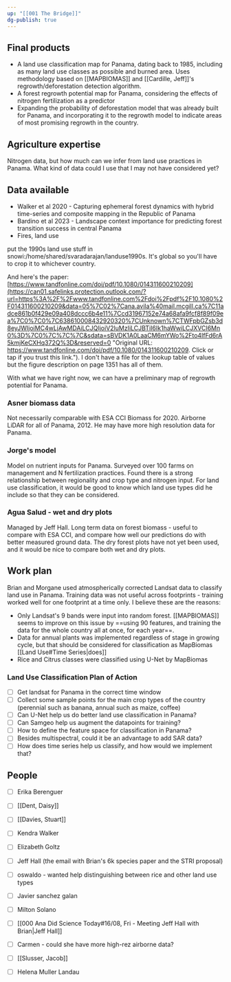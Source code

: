 ```yaml
---
up: "[[001 The Bridge]]"
dg-publish: true
---
```

## Final products
- A land use classification map for Panama, dating back to 1985, including as many land use classes as possible and burned area. Uses methodology based on [[MAPBIOMAS]] and [[Cardille, Jeff]]'s regrowth/deforestation detection algorithm.
- A forest regrowth potential map for Panama, considering the effects of nitrogen fertilization as a predictor
- Expanding the probability of deforestation model that was already built for Panama, and incorporating it to the regrowth model to indicate areas of most promising regrowth in the country.

## Agriculture expertise

Nitrogen data, but how much can we infer from land use practices in Panama. What kind of data could I use that I may not have considered yet?


## Data available
- Walker et al 2020 - Capturing ephemeral forest dynamics with hybrid time-series and composite mapping in the Republic of Panama
- Bardino et al 2023 - Landscape context importance for predicting forest transition success in central Panama
- Fires, land use

put the 1990s land use stuff in snowi:/home/shared/svaradarajan/landuse1990s. It's global so you'll have to crop it to whichever country.

And here's the paper: [https://www.tandfonline.com/doi/pdf/10.1080/014311600210209](https://can01.safelinks.protection.outlook.com/?url=https%3A%2F%2Fwww.tandfonline.com%2Fdoi%2Fpdf%2F10.1080%2F014311600210209&data=05%7C02%7Cana.avila%40mail.mcgill.ca%7C11adce861b0f429e09a408dccc6b4e11%7Ccd31967152e74a68afa9fcf8f89f09ea%7C0%7C0%7C638610008432920320%7CUnknown%7CTWFpbGZsb3d8eyJWIjoiMC4wLjAwMDAiLCJQIjoiV2luMzIiLCJBTiI6Ik1haWwiLCJXVCI6Mn0%3D%7C0%7C%7C%7C&sdata=sBVDK1A0LaaCM6mYWo%2Fto4IfFd6rA5kmjKeCXHq372Q%3D&reserved=0 "Original URL: https://www.tandfonline.com/doi/pdf/10.1080/014311600210209. Click or tap if you trust this link."). I don't have a file for the lookup table of values but the figure description on page 1351 has all of them.


With what we have right now, we can have a preliminary map of regrowth potential for Panama.
### Asner biomass data
Not necessarily comparable with ESA CCI Biomass for 2020. Airborne LiDAR for all of Panama, 2012. He may have more high resolution data for Panama.
### Jorge's model
Model on nutrient inputs for Panama. Surveyed over 100 farms on management and N fertilization practices. Found there is a strong relationship between regionality and crop type and nitrogen input. For land use classification, it would be good to know which land use types did he include so that they can be considered.
### Agua Salud - wet and dry plots
Managed by Jeff Hall. Long term data on forest biomass - useful to compare with ESA CCI, and compare how well our predictions do with better measured ground data.
The dry forest plots have not yet been used, and it would be nice to compare both wet and dry plots.

## Work plan

Brian and Morgane used atmospherically corrected Landsat data to classify land use in Panama. Training data was not useful across footprints - training worked well for one footprint at a time only. I believe these are the reasons:
- Only Landsat's 9 bands were input into random forest. [[MAPBIOMAS]] seems to improve on this issue by ==using 90 features, and training the data for the whole country all at once, for each year==.
- Data for annual plants was implemented regardless of stage in growing cycle, but that should be considered for classification as MapBiomas [[Land Use#Time Series|does]]
- Rice and Citrus classes were classified using U-Net by MapBiomas


### Land Use Classification Plan of Action
- [ ] Get landsat for Panama in the correct time window
- [ ] Collect some sample points for the main crop types of the country (perennial such as banana, annual such as maize, coffee)
- [ ] Can U-Net help us do better land use classification in Panama?
- [ ] Can Samgeo help us augment the datapoints for training?
- [ ] How to define the feature space for classification in Panama?
- [ ] Besides multispectral, could it be an advantage to add SAR data?
- [ ] How does time series help us classify, and how would we implement that?

## People
- [ ] Erika Berenguer
- [ ] [[Dent, Daisy]]
- [ ] [[Davies, Stuart]]
- [ ] Kendra Walker
- [ ] Elizabeth Goltz
- [ ] Jeff Hall (the email with Brian's 6k species paper and the STRI proposal)
- [ ] oswaldo - wanted help distinguishing between rice and other land use types
- [ ] Javier sanchez galan
- [ ] Milton Solano
- [ ] [[000 Ana Did Science Today#16/08, Fri - Meeting Jeff Hall with Brian|Jeff Hall]]
- [ ] Carmen - could she have more high-rez airborne data?
- [ ] [[Slusser, Jacob]]
- [ ] Helena Muller Landau

